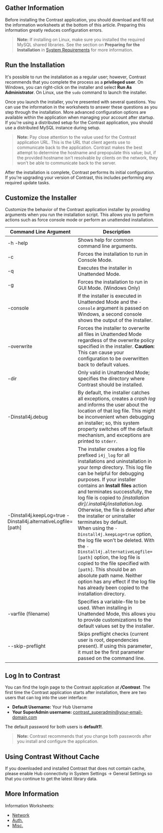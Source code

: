 <!--
title: "Installing TeamServer"
description: "Installation instructions for running the TeamServer installer."
tags: "setup EOP installation installer TeamServer Install4J Logging"
-->

## Gather Information

Before installing the Contrast application, you should download and fill out the information worksheets at the bottom of this article. Preparing this information greatly reduces configuration errors.

> **Note:** If installing on Linux, make sure you installed the required MySQL shared libraries. See the section on **Preparing for the Installation** in [System Requirements](installation-setup.html#contrast-reqs) for more information.

## Run the Installation

It's possible to run the installation as a regular user; however, Contrast recommends that you complete the process as a **privileged user**. On Windows, you can right-click on the installer and select **Run As Administrator**. On Linux, use the ```sudo``` command to launch the installer.

Once you launch the installer, you're presented with several questions. You can use the information in the worksheets to answer these questions as you step through the installation. More advanced configuration options are available within the application  when managing your account after startup. If you're using a distributed setup for the Contrast application, you should use a distributed MySQL instance during setup. 

> **Note:** Pay close attention to the value used for the Contrast application URL. This is the URL that client agents use to communicate back to the application. Contrast makes the best attempt to determine the hostname and prepopulate this value; but, if the provided hostname isn't resolvable by clients on the network, they won't be able to communicate back to the server.

After the installation is complete, Contrast performs its initial configuration. If you're upgrading your version of Contrast, this includes performing any required update tasks.

## Customize the Installer

Customize the behavior of the Contrast application installer by providing arguments when you run the installation script. This allows you to perform actions such as force console mode or perform an unattended installation.

| Command Line Argument | Description |
|-----------------------|-------------|
| -h -help              | Shows help for common command line arguments. |
| -c                    | Forces the installation to run in Console Mode. |
| -q                    | Executes the installer in Unattended Mode. |
| -g                    | Forces the installation to run in GUI Mode. (Windows Only) |
| -console              | If the installer is executed in Unattended Mode and the ```-console``` argument is passed on Windows, a second console shows the output of the installer.|
| -overwrite            | Forces the installer to overwrite all files in Unattended Mode regardless of the overwrite policy specified in the installer. **Caution:** This can cause your configuration to be overwritten back to default values. |
| -dir                  | Only valid in Unattended Mode; specifies the directory where Contrast should be installed. |
| -Dinstall4j.debug     | By default, the installer catches all exceptions, creates a *crash log* and informs the user about the location of that log file. This might be inconvenient when debugging an installer; so, this system property switches off the default mechanism, and exceptions are printed to ```stderr```. |
| -Dinstall4j.keepLog=true -Dinstall4j.alternativeLogfile=[path] | The installer creates a log file prefixed ```i4j_log``` for all installations and uninstallation in your *temp* directory. This log file can be helpful for debugging purposes. If your installer contains an **Install files** action and terminates successfully, the log file is copied to *[installation dir]/.install4j/installation.log*. Otherwise, the file is deleted after the installer or uninstaller terminates by default. <br> When using the ```-Dinstall4j.keepLog=true``` option, the log file won't be deleted. With the ```-Dinstall4j.alternativeLogfile=[path]``` option, the log file is copied to the file specified with ```[path]```. This should be an absolute path name. Neither option has any effect if the log file has already been copied to the installation directory. |
| -varfile (filename)   | Specifies a variable-file to be used. When installing in Unattended Mode, this allows you to provide customizations to the default values set by the installer. |
| --skip-preflight      | Skips preflight checks (current user is root, dependencies present). If using this parameter, it must be the first parameter passed on the command line. |

## Log In to Contrast

You can find the login page to the Contrast application at ***/Contrast***. The first time the Contrast application starts after installation, there are two users that can log into the user interface: 

* **Default Username:** Your Hub Username
* **Your SuperAdmin username:** contrast_superadmin@your-email-domain.com

The default password for both users is **default1!**. 

> **Note:** Contrast recommends that you change both passwords after you install and configure the application.

## Using Contrast Without Cache

If you downloaded and installed Contrast that does not contain cache, please enable Hub connectivity in System Settings -> General Settings so that you continue to get the latest library data. 

## More Information

Information Worksheets:

* [Network](https://docs.contrastsecurity.com/assets/attachments/CONTRAST-WS-EOP-Network.pdf)
* [Auth.](https://docs.contrastsecurity.com/assets/attachments/CONTRAST-WS-EOP-Auth.pdf)
* [Misc.](https://docs.contrastsecurity.com/assets/attachments/CONTRAST-WS-EOP-Misc.pdf)
